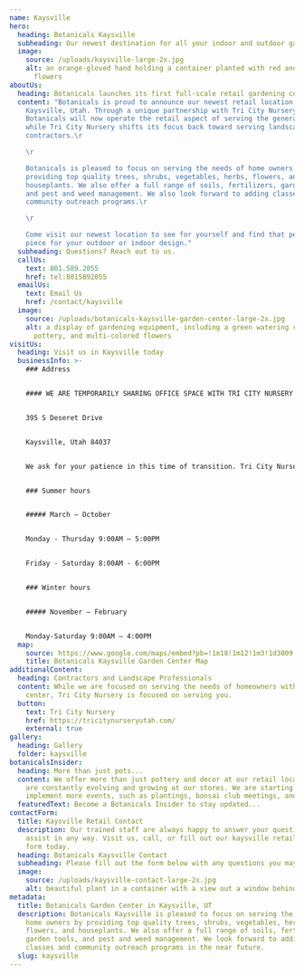 ```yaml
---
name: Kaysville
hero:
  heading: Botanicals Kaysville
  subheading: Our newest destination for all your indoor and outdoor gardening needs
  image:
    source: /uploads/kaysville-large-2x.jpg
    alt: an orange-gloved hand holding a container planted with red and yellow
      flowers
aboutUs:
  heading: Botanicals launches its first full-scale retail gardening center
  content: "Botanicals is proud to announce our newest retail location in
    Kaysville, Utah. Through a unique partnership with Tri City Nursery,
    Botanicals will now operate the retail aspect of serving the general public,
    while Tri City Nursery shifts its focus back toward serving landscapers and
    contractors.\r

    \r

    Botanicals is pleased to focus on serving the needs of home owners in
    providing top quality trees, shrubs, vegetables, herbs, flowers, and
    houseplants. We also offer a full range of soils, fertilizers, garden tools,
    and pest and weed management. We also look forward to adding classes and
    community outreach programs.\r

    \r

    Come visit our newest location to see for yourself and find that perfect
    piece for your outdoor or indoor design."
  subheading: Questions? Reach out to us.
  callUs:
    text: 801.589.2055
    href: tel:8015892055
  emailUs:
    text: Email Us
    href: /contact/kaysville
  image:
    source: /uploads/botanicals-kaysville-garden-center-large-2x.jpg
    alt: a display of gardening equipment, including a green watering can, shovels,
      pottery, and multi-colored flowers
visitUs:
  heading: Visit us in Kaysville today
  businessInfo: >-
    ### Address


    #### WE ARE TEMPORARILY SHARING OFFICE SPACE WITH TRI CITY NURSERY


    395 S Deseret Drive


    Kaysville, Utah 84037


    We ask for your patience in this time of transition. Tri City Nursery is in the process of building a new office space nearby. We will update you as soon as their move is permanent.


    ### Summer hours


    ##### March – October


    Monday - Thursday 9:00AM – 5:00PM


    Friday - Saturday 8:00AM - 6:00PM


    ### Winter hours


    ##### November – February


    Monday-Saturday 9:00AM – 4:00PM
  map:
    source: https://www.google.com/maps/embed?pb=!1m18!1m12!1m3!1d3009.776193650648!2d-111.95259928428062!3d41.030152126026806!2m3!1f0!2f0!3f0!3m2!1i1024!2i768!4f13.1!3m3!1m2!1s0x8752ff4aeab7a34d%3A0x8e6b53cc30854ea8!2sBotanicals!5e0!3m2!1sen!2sus!4v1616472731580!5m2!1sen!2sus
    title: Botanicals Kaysville Garden Center Map
additionalContent:
  heading: Contractors and Landscape Professionals
  content: While we are focused on serving the needs of homeowners with the garden
    center, Tri City Nursery is focused on serving you.
  button:
    text: Tri City Nursery
    href: https://tricitynurseryutah.com/
    external: true
gallery:
  heading: Gallery
  folder: kaysville
botanicalsInsider:
  heading: More than just pots...
  content: We offer more than just pottery and decor at our retail locations. We
    are constantly evolving and growing at our stores. We are starting to
    implement more events, such as plantings, bonsai club meetings, and more.
  featuredText: Become a Botanicals Insider to stay updated...
contactForm:
  title: Kaysville Retail Contact
  description: Our trained staff are always happy to answer your questions or
    assist in any way. Visit us, call, or fill out our kaysville retail contact
    form today.
  heading: Botanicals Kaysville Contact
  subheading: Please fill out the form below with any questions you may have
  image:
    source: /uploads/kaysville-contact-large-2x.jpg
    alt: beautiful plant in a container with a view out a window behind it
metadata:
  title: Botanicals Garden Center in Kaysville, UT
  description: Botanicals Kaysville is pleased to focus on serving the needs of
    home owners by providing top quality trees, shrubs, vegetables, herbs,
    flowers, and houseplants. We also offer a full range of soils, fertilizers,
    garden tools, and pest and weed management. We look forward to adding
    classes and community outreach programs in the near future.
  slug: kaysville
---
```

